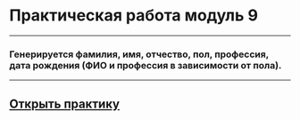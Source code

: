 # Практическая работа модуль 9
---

### Генерируется фамилия, имя, отчество, пол, профессия, дата рождения (ФИО и профессия в зависимости от пола).

---
## [Открыть практику](https://frnat.github.io/)
